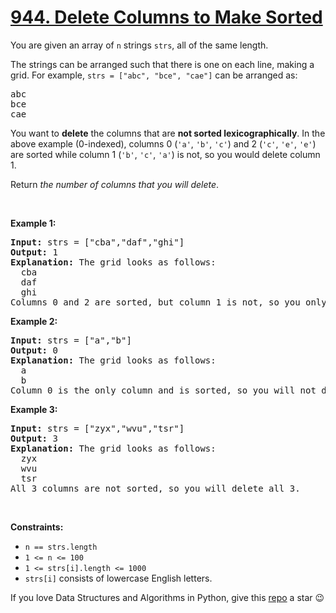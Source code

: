 # [944. Delete Columns to Make Sorted][title]

<p>You are given an array of <code>n</code> strings <code>strs</code>, all of the same length.</p>
<p>The strings can be arranged such that there is one on each line, making a grid. For example, <code>strs = ["abc", "bce", "cae"]</code> can be arranged as:</p>
<pre>abc
bce
cae
</pre>
<p>You want to <strong>delete</strong> the columns that are <strong>not sorted lexicographically</strong>. In the above example (0-indexed), columns 0 (<code>'a'</code>, <code>'b'</code>, <code>'c'</code>) and 2 (<code>'c'</code>, <code>'e'</code>, <code>'e'</code>) are sorted while column 1 (<code>'b'</code>, <code>'c'</code>, <code>'a'</code>) is not, so you would delete column 1.</p>
<p>Return <em>the number of columns that you will delete</em>.</p>
<p> </p>
<p><strong>Example 1:</strong></p>
<pre><strong>Input:</strong> strs = ["cba","daf","ghi"]
<strong>Output:</strong> 1
<strong>Explanation:</strong> The grid looks as follows:
  cba
  daf
  ghi
Columns 0 and 2 are sorted, but column 1 is not, so you only need to delete 1 column.
</pre>
<p><strong>Example 2:</strong></p>
<pre><strong>Input:</strong> strs = ["a","b"]
<strong>Output:</strong> 0
<strong>Explanation:</strong> The grid looks as follows:
  a
  b
Column 0 is the only column and is sorted, so you will not delete any columns.
</pre>
<p><strong>Example 3:</strong></p>
<pre><strong>Input:</strong> strs = ["zyx","wvu","tsr"]
<strong>Output:</strong> 3
<strong>Explanation:</strong> The grid looks as follows:
  zyx
  wvu
  tsr
All 3 columns are not sorted, so you will delete all 3.
</pre>
<p> </p>
<p><strong>Constraints:</strong></p>
<ul>
<li><code>n == strs.length</code></li>
<li><code>1 &lt;= n &lt;= 100</code></li>
<li><code>1 &lt;= strs[i].length &lt;= 1000</code></li>
<li><code>strs[i]</code> consists of lowercase English letters.</li>
</ul>


If you love Data Structures and Algorithms in Python, give this [repo][me] a star :wink:

[title]: https://leetcode.com/problems/delete-columns-to-make-sorted
[me]: https://github.com/bumblebee211196/awesome-python-leetcode